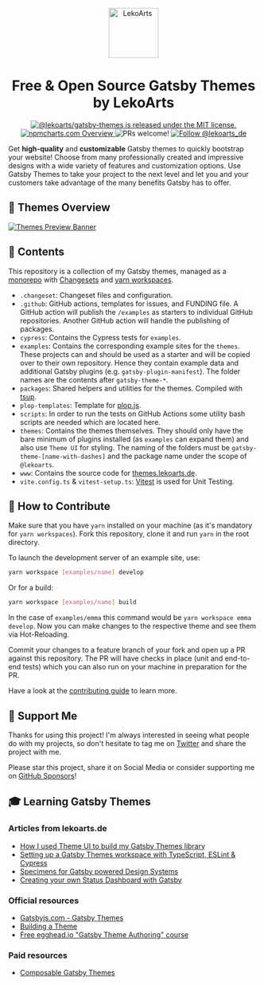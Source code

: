 <p align="center">
  <a href="https://www.lekoarts.de?utm_source=gatsby-themes&utm_medium=README">
    <img alt="LekoArts" src="https://img.lekoarts.de/gatsby/lekoarts-monogram-v2.svg" width="100" />
  </a>
</p>
<h1 align="center">
  Free & Open Source Gatsby Themes by LekoArts
</h1>

<p align="center">
  <a href="https://github.com/LekoArts/gatsby-themes/blob/main/LICENSE">
    <img src="https://img.shields.io/badge/license-MIT-blue.svg" alt="@lekoarts/gatsby-themes is released under the MIT license." />
  </a>
  <a href="https://npmcharts.com/compare/@lekoarts/gatsby-theme-minimal-blog,@lekoarts/gatsby-theme-cara,@lekoarts/gatsby-theme-emma,@lekoarts/gatsby-theme-emilia,@lekoarts/gatsby-theme-styleguide,@lekoarts/gatsby-theme-status-dashboard,@lekoarts/gatsby-theme-specimens,@lekoarts/gatsby-theme-graphql-playground,@lekoarts/gatsby-theme-jodie?interval=30&minimal=true">
    <img src="https://img.shields.io/badge/-npmcharts-red" alt="npmcharts.com Overview" />
  </a>
  <img src="https://img.shields.io/badge/PRs-welcome-brightgreen.svg" alt="PRs welcome!" />
  <a href="https://twitter.com/intent/follow?screen_name=lekoarts_de">
    <img src="https://img.shields.io/twitter/follow/lekoarts_de.svg?label=Follow%20@lekoarts_de" alt="Follow @lekoarts_de" />
  </a>
</p>

Get **high-quality** and **customizable** Gatsby themes to quickly bootstrap your website! Choose from many professionally created and impressive designs with a wide variety of features and customization options. Use Gatsby Themes to take your project to the next level and let you and your customers take advantage of the many benefits Gatsby has to offer.

## 🎨 Themes Overview

[![Themes Preview Banner](https://img.lekoarts.de/gatsby/thin_banner.jpg)](https://themes.lekoarts.de)

## 💼 Contents

This repository is a collection of my Gatsby themes, managed as a [monorepo](https://trunkbaseddevelopment.com/monorepos/) with [Changesets](https://github.com/changesets/changesets) and [yarn workspaces](https://yarnpkg.com/lang/en/docs/workspaces/).

- `.changeset`: Changeset files and configuration.
- `.github`: GitHub actions, templates for issues, and FUNDING file. A GitHub action will publish the `/examples` as starters to individual GitHub repositories. Another GitHub action will handle the publishing of packages.
- `cypress`: Contains the Cypress tests for `examples`.
- `examples`: Contains the corresponding example sites for the `themes`. These projects can and should be used as a starter and will be copied over to their own repository. Hence they contain example data and additional Gatsby plugins (e.g. `gatsby-plugin-manifest`). The folder names are the contents after `gatsby-theme-*`.
- `packages`: Shared helpers and utilities for the themes. Compiled with [tsup](https://github.com/egoist/tsup).
- `plop-templates`: Template for [plop.js](https://plopjs.com/).
- `scripts`: In order to run the tests on GitHub Actions some utility bash scripts are needed which are located here.
- `themes`: Contains the themes themselves. They should only have the bare minimum of plugins installed (as `examples` can expand them) and also use `Theme UI` for styling. The naming of the folders must be `gatsby-theme-[name-with-dashes]` and the package name under the scope of `@lekoarts`.
- `www`: Contains the source code for [themes.lekoarts.de](http://themes.lekoarts.de).
- `vite.config.ts` & `vitest-setup.ts`: [Vitest](https://vitest.dev/) is used for Unit Testing.

## 🤝 How to Contribute

Make sure that you have `yarn` installed on your machine (as it's mandatory for `yarn workspaces`). Fork this repository, clone it and run `yarn` in the root directory.

To launch the development server of an example site, use:

```sh
yarn workspace [examples/name] develop
```

Or for a build:

```sh
yarn workspace [examples/name] build
```

In the case of `examples/emma` this command would be `yarn workspace emma develop`. Now you can make changes to the respective theme and see them via Hot-Reloading.

Commit your changes to a feature branch of your fork and open up a PR against this repository. The PR will have checks in place (unit and end-to-end tests) which you can also run on your machine in preparation for the PR.

Have a look at the [contributing guide](CONTRIBUTING.md) to learn more.

## 🤩 Support Me

Thanks for using this project! I'm always interested in seeing what people do with my projects, so don't hesitate to tag me on [Twitter](https://twitter.com/lekoarts_de) and share the project with me.

Please star this project, share it on Social Media or consider supporting me on [GitHub Sponsors](https://github.com/sponsors/LekoArts)!

## 🎓 Learning Gatsby Themes

### Articles from lekoarts.de

- [How I used Theme UI to build my Gatsby Themes library](https://www.lekoarts.de/javascript/how-i-used-theme-ui-to-seamlessly-convert-design-to-code?utm_source=gatsby-themes&utm_medium=README)
- [Setting up a Gatsby Themes workspace with TypeScript, ESLint & Cypress](https://www.lekoarts.de/javascript/setting-up-a-yarn-workspace-with-typescript-eslint-and-cypress?utm_source=gatsby-themes&utm_medium=README)
- [Specimens for Gatsby powered Design Systems](https://www.lekoarts.de/garden/specimens-for-gatsby-powered-design-systems?utm_source=gatsby-themes&utm_medium=README)
- [Creating your own Status Dashboard with Gatsby](https://www.lekoarts.de/garden/creating-your-own-status-dashboard-with-gatsby?utm_source=gatsby-themes&utm_medium=README)

### Official resources

- [Gatsbyjs.com - Gatsby Themes](https://www.gatsbyjs.com/docs/themes/)
- [Building a Theme](https://www.gatsbyjs.com/tutorial/building-a-theme/)
- [Free egghead.io "Gatsby Theme Authoring" course](https://egghead.io/courses/gatsby-theme-authoring)

### Paid resources

- [Composable Gatsby Themes](https://egghead.io/courses/composable-gatsby-themes)

